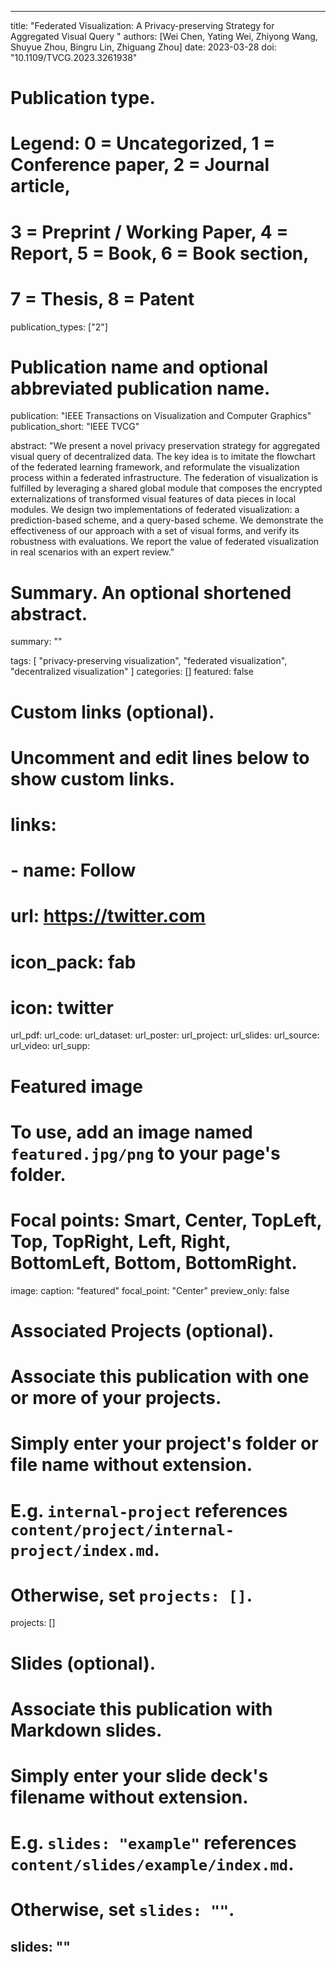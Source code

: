 ---

title: "Federated Visualization: A Privacy-preserving Strategy for Aggregated Visual Query
"
authors: [Wei Chen, Yating Wei, Zhiyong Wang, Shuyue Zhou, Bingru Lin, Zhiguang Zhou]
date: 2023-03-28
doi: "10.1109/TVCG.2023.3261938"

# Publication type.
# Legend: 0 = Uncategorized, 1 = Conference paper, 2 = Journal article,
# 3 = Preprint / Working Paper, 4 = Report, 5 = Book, 6 = Book section,
# 7 = Thesis, 8 = Patent
publication_types: ["2"]

# Publication name and optional abbreviated publication name.
publication: "IEEE Transactions on Visualization and Computer Graphics"
publication_short: "IEEE TVCG"

abstract: "We present a novel privacy preservation strategy for aggregated visual query of decentralized data. The key idea is to imitate the flowchart of the federated learning framework, and reformulate the visualization process within a federated infrastructure. The federation of visualization is fulfilled by leveraging a shared global module that composes the encrypted externalizations of transformed visual features of data pieces in local modules. We design two implementations of federated visualization: a prediction-based scheme, and a query-based scheme. We demonstrate the effectiveness of our approach with a set of visual forms, and verify its robustness with evaluations. We report the value of federated visualization in real scenarios with an expert review."

# Summary. An optional shortened abstract.
summary: ""

tags:
  [
    "privacy-preserving visualization",
    "federated visualization",
    "decentralized visualization"
  ]
categories: []
featured: false

# Custom links (optional).
#   Uncomment and edit lines below to show custom links.
# links:
# - name: Follow
#   url: https://twitter.com
#   icon_pack: fab
#   icon: twitter

url_pdf:
url_code:
url_dataset:
url_poster:
url_project:
url_slides:
url_source:
url_video:
url_supp:

# Featured image
# To use, add an image named `featured.jpg/png` to your page's folder.
# Focal points: Smart, Center, TopLeft, Top, TopRight, Left, Right, BottomLeft, Bottom, BottomRight.
image:
  caption: "featured"
  focal_point: "Center"
  preview_only: false

# Associated Projects (optional).
#   Associate this publication with one or more of your projects.
#   Simply enter your project's folder or file name without extension.
#   E.g. `internal-project` references `content/project/internal-project/index.md`.
#   Otherwise, set `projects: []`.
projects: []

# Slides (optional).
#   Associate this publication with Markdown slides.
#   Simply enter your slide deck's filename without extension.
#   E.g. `slides: "example"` references `content/slides/example/index.md`.
#   Otherwise, set `slides: ""`.
slides: ""
---